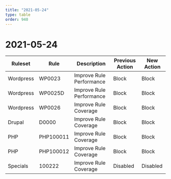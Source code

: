 ```yaml
---
title: "2021-05-24"
type: table
order: 940
---
```


# 2021-05-24

<TableWrap><table style="width: 100%">
    <thead>
        <tr>
            <th>
                Ruleset
            </th>
            <th>
                Rule
            </th>
            <th>
                Description
            </th>
            <th>
                Previous Action
            </th>
            <th>
                New Action
            </th>
        </tr>
    </thead>
    <tbody>
       <tr>
            <td>
                Wordpress
            </td>
            <td>
                WP0023
            </td>
            <td>
                Improve Rule Performance
            </td>
            <td>
                Block
            </td>
            <td>
                Block
            </td>
        </tr>
      <tr>
            <td>
                Wordpress
            </td>
            <td>
                WP0025D
            </td>
            <td>
                Improve Rule Performance
            </td>
            <td>
                Block
            </td>
            <td>
                Block
            </td>
        </tr>
        <tr>
            <td>
                Wordpress
            </td>
            <td>
                WP0026
            </td>
            <td>
                Improve Rule Coverage
            </td>
            <td>
                Block
            </td>
            <td>
                Block
            </td>
        </tr>
        <tr>
            <td>
                Drupal
            </td>
            <td>
                D0000
            </td>
            <td>
                Improve Rule Coverage
            </td>
            <td>
                Block
            </td>
            <td>
                Block
            </td>
        </tr>
        <tr>
            <td>
                PHP
            </td>
            <td>
                PHP100011
            </td>
            <td>
                Improve Rule Coverage
            </td>
            <td>
                Block
            </td>
            <td>
                Block
            </td>
        </tr>
        <tr>
            <td>
                PHP
            </td>
            <td>
                PHP100012
            </td>
            <td>
                Improve Rule Coverage
            </td>
            <td>
                Block
            </td>
            <td>
                Block
            </td>
        </tr>
      <tr>
            <td>
                Specials
            </td>
            <td>
                100222
            </td>
            <td>
                Improve Rule Coverage
            </td>
            <td>
                Disabled
            </td>
            <td>
                Disabled
            </td>
        </tr>
    </tbody>
</table></TableWrap
